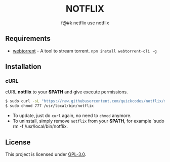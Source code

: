 <h1 align="center">NOTFLIX</h1>
<p align="center">f@#k netflix use notflix</p>


## Requirements

* [webtorrent](https://webtorrent.io/) - A tool to stream torrent. `npm install webtorrent-cli -g`

## Installation

### cURL
cURL **notflix** to your **$PATH** and give execute permissions.

```sh
$ sudo curl -sL "https://raw.githubusercontent.com/quickcodes/notflix/main/notflix" -o /usr/local/bin/notflix
$ sudo chmod 777 /usr/local/bin/notflix
```
- To update, just do `curl` again, no need to `chmod` anymore.
- To uninstall, simply remove `notflix` from your **$PATH**, for example `sudo rm -f /usr/local/bin/notflix.

## License
This project is licensed under [GPL-3.0](https://raw.githubusercontent.com/Illumina/licenses/master/gpl-3.0.txt).


